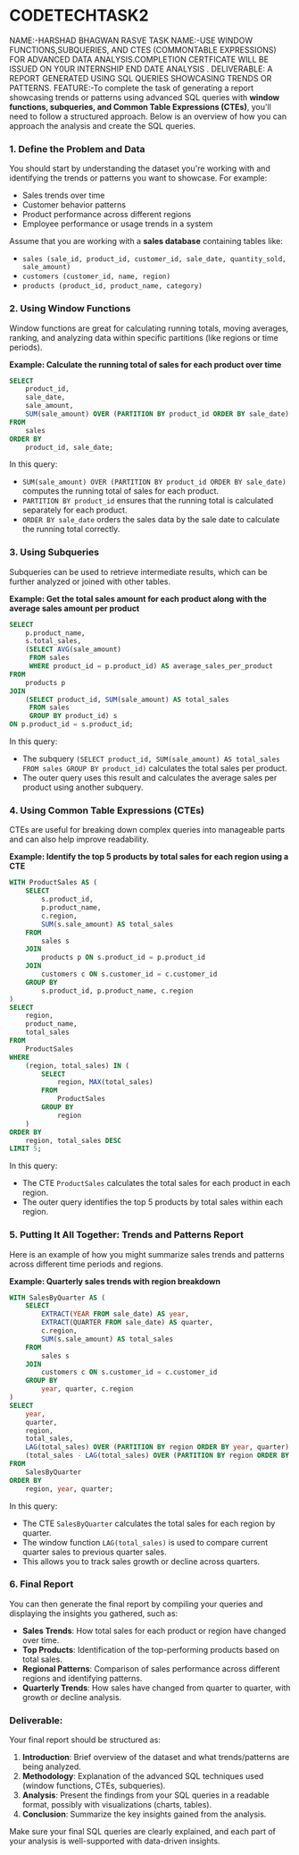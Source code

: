 # CODETECHTASK2
NAME:-HARSHAD BHAGWAN RASVE
TASK NAME:-USE WINDOW FUNCTIONS,SUBQUERIES, AND CTES (COMMONTABLE EXPRESSIONS) FOR ADVANCED DATA ANALYSIS.COMPLETION CERTFICATE WILL BE ISSUED ON Y0UR INTERNSHIP END DATE ANALYSIS .
DELIVERABLE: A REPORT GENERATED USING SQL QUERIES SHOWCASING TRENDS OR PATTERNS.
FEATURE:-To complete the task of generating a report showcasing trends or patterns using advanced SQL queries with **window functions, subqueries, and Common Table Expressions (CTEs)**, you'll need to follow a structured approach. Below is an overview of how you can approach the analysis and create the SQL queries.

### 1. **Define the Problem and Data**
You should start by understanding the dataset you're working with and identifying the trends or patterns you want to showcase. For example:
- Sales trends over time
- Customer behavior patterns
- Product performance across different regions
- Employee performance or usage trends in a system

Assume that you are working with a **sales database** containing tables like:
- `sales (sale_id, product_id, customer_id, sale_date, quantity_sold, sale_amount)`
- `customers (customer_id, name, region)`
- `products (product_id, product_name, category)`

### 2. **Using Window Functions**

Window functions are great for calculating running totals, moving averages, ranking, and analyzing data within specific partitions (like regions or time periods).

**Example: Calculate the running total of sales for each product over time**

```sql
SELECT 
    product_id,
    sale_date,
    sale_amount,
    SUM(sale_amount) OVER (PARTITION BY product_id ORDER BY sale_date) AS running_total
FROM 
    sales
ORDER BY 
    product_id, sale_date;
```

In this query:
- `SUM(sale_amount) OVER (PARTITION BY product_id ORDER BY sale_date)` computes the running total of sales for each product.
- `PARTITION BY product_id` ensures that the running total is calculated separately for each product.
- `ORDER BY sale_date` orders the sales data by the sale date to calculate the running total correctly.

### 3. **Using Subqueries**

Subqueries can be used to retrieve intermediate results, which can be further analyzed or joined with other tables.

**Example: Get the total sales amount for each product along with the average sales amount per product**

```sql
SELECT 
    p.product_name,
    s.total_sales,
    (SELECT AVG(sale_amount) 
     FROM sales 
     WHERE product_id = p.product_id) AS average_sales_per_product
FROM 
    products p
JOIN 
    (SELECT product_id, SUM(sale_amount) AS total_sales 
     FROM sales 
     GROUP BY product_id) s
ON p.product_id = s.product_id;
```

In this query:
- The subquery `(SELECT product_id, SUM(sale_amount) AS total_sales FROM sales GROUP BY product_id)` calculates the total sales per product.
- The outer query uses this result and calculates the average sales per product using another subquery.

### 4. **Using Common Table Expressions (CTEs)**

CTEs are useful for breaking down complex queries into manageable parts and can also help improve readability.

**Example: Identify the top 5 products by total sales for each region using a CTE**

```sql
WITH ProductSales AS (
    SELECT 
        s.product_id,
        p.product_name,
        c.region,
        SUM(s.sale_amount) AS total_sales
    FROM 
        sales s
    JOIN 
        products p ON s.product_id = p.product_id
    JOIN 
        customers c ON s.customer_id = c.customer_id
    GROUP BY 
        s.product_id, p.product_name, c.region
)
SELECT 
    region,
    product_name,
    total_sales
FROM 
    ProductSales
WHERE 
    (region, total_sales) IN (
        SELECT 
            region, MAX(total_sales)
        FROM 
            ProductSales
        GROUP BY 
            region
    )
ORDER BY 
    region, total_sales DESC
LIMIT 5;
```

In this query:
- The CTE `ProductSales` calculates the total sales for each product in each region.
- The outer query identifies the top 5 products by total sales within each region.

### 5. **Putting It All Together: Trends and Patterns Report**

Here is an example of how you might summarize sales trends and patterns across different time periods and regions.

**Example: Quarterly sales trends with region breakdown**

```sql
WITH SalesByQuarter AS (
    SELECT
        EXTRACT(YEAR FROM sale_date) AS year,
        EXTRACT(QUARTER FROM sale_date) AS quarter,
        c.region,
        SUM(s.sale_amount) AS total_sales
    FROM 
        sales s
    JOIN 
        customers c ON s.customer_id = c.customer_id
    GROUP BY
        year, quarter, c.region
)
SELECT
    year,
    quarter,
    region,
    total_sales,
    LAG(total_sales) OVER (PARTITION BY region ORDER BY year, quarter) AS previous_quarter_sales,
    (total_sales - LAG(total_sales) OVER (PARTITION BY region ORDER BY year, quarter)) AS sales_growth
FROM
    SalesByQuarter
ORDER BY
    region, year, quarter;
```

In this query:
- The CTE `SalesByQuarter` calculates the total sales for each region by quarter.
- The window function `LAG(total_sales)` is used to compare current quarter sales to previous quarter sales.
- This allows you to track sales growth or decline across quarters.

### 6. **Final Report**

You can then generate the final report by compiling your queries and displaying the insights you gathered, such as:

- **Sales Trends**: How total sales for each product or region have changed over time.
- **Top Products**: Identification of the top-performing products based on total sales.
- **Regional Patterns**: Comparison of sales performance across different regions and identifying patterns.
- **Quarterly Trends**: How sales have changed from quarter to quarter, with growth or decline analysis.

### Deliverable:
Your final report should be structured as:
1. **Introduction**: Brief overview of the dataset and what trends/patterns are being analyzed.
2. **Methodology**: Explanation of the advanced SQL techniques used (window functions, CTEs, subqueries).
3. **Analysis**: Present the findings from your SQL queries in a readable format, possibly with visualizations (charts, tables).
4. **Conclusion**: Summarize the key insights gained from the analysis.

Make sure your final SQL queries are clearly explained, and each part of your analysis is well-supported with data-driven insights.

